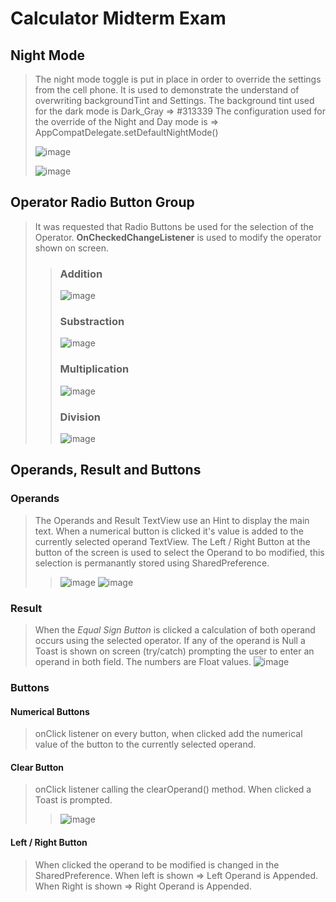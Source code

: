 # Calculator Midterm Exam

## Night Mode
> The night mode toggle is put in place in order to override the settings from the cell phone.
> It is used to demonstrate the understand of overwriting backgroundTint and Settings.
> The background tint used for the dark mode is Dark_Gray => #313339
> The configuration used for the override of the Night and Day mode is => AppCompatDelegate.setDefaultNightMode()
> 
>![image](https://user-images.githubusercontent.com/74478018/169347005-a8485236-42c2-4f97-bc93-5584672d2b43.png)
>
>![image](https://user-images.githubusercontent.com/74478018/169347069-7fc714a4-3abf-4a47-878e-85e294096599.png)

## Operator Radio Button Group
> It was requested that Radio Buttons be used for the selection of the Operator.
> **OnCheckedChangeListener** is used to modify the operator shown on screen.
>
  >> ### Addition
  >>![image](https://user-images.githubusercontent.com/74478018/169348028-e2ba08de-5605-423a-804b-0a77772cc6d8.png)
  >> ### Substraction
  >>![image](https://user-images.githubusercontent.com/74478018/169348148-8ffda0a6-74e2-470f-a28d-a8f64a6459a3.png)
  >> ### Multiplication
  >>![image](https://user-images.githubusercontent.com/74478018/169348205-7aec4736-e99c-4c26-895b-f01ec8f37406.png)
  >> ### Division
  >>![image](https://user-images.githubusercontent.com/74478018/169348292-9de56476-31b0-4bd9-837c-bfc3230d423a.png)
 
## Operands, Result and Buttons
### Operands
> The Operands and Result TextView use an Hint to display the main text.
> When a numerical button is clicked it's value is added to the currently selected operand TextView.
> The Left / Right Button at the button of the screen is used to select the Operand to bo modified, this selection is permanantly stored using SharedPreference.
> 
>> ![image](https://user-images.githubusercontent.com/74478018/169348921-569791b0-ed86-43c9-9ca2-56d9c6447348.png)
>> ![image](https://user-images.githubusercontent.com/74478018/169348985-b29accee-923e-4ff8-9aac-4d8128951d29.png)
### Result
> When the _Equal Sign Button_ is clicked a calculation of both operand occurs using the selected operator.
> If any of the operand is Null a Toast is shown on screen (try/catch) prompting the user to enter an operand in both field.
> The numbers are Float values.
> ![image](https://user-images.githubusercontent.com/74478018/169349953-4773fffc-0e0e-4eae-90a9-82bf6cb916e9.png)
### Buttons
#### Numerical Buttons
> onClick listener on every button, when clicked add the numerical value of the button to the currently selected operand.
#### Clear Button
> onClick listener calling the clearOperand() method.
> When clicked a Toast is prompted.
> 
> > ![image](https://user-images.githubusercontent.com/74478018/169350458-9b2e6e93-9a90-4677-82a3-57a949c8cdf5.png)
#### Left / Right Button
> When clicked the operand to be modified is changed in the SharedPreference.
> When left is shown => Left Operand is Appended.
> When Right is shown => Right Operand is Appended.
